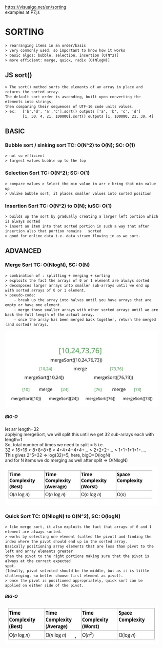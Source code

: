 https://visualgo.net/en/sorting  
examples at P7.js

# SORTING
    > rearranging items in an order/basis
    > very commonly used, so important to know how it works
    > basic algos: bubble, selection, insertion [O(N^2)]
    > more efficient: merge, quick, radix [O(NlogN)]

## JS sort()
    > The sort() method sorts the elements of an array in place and returns the sorted array.  
    The default sort order is ascending, built upon converting the elements into strings,  
    then comparing their sequences of UTF-16 code units values.  
    > ex:   ['b','d', 'a','c'].sort() outputs ['a', 'b', 'c', 'd']
            [1, 30, 4, 21, 100000].sort() outputs [1, 100000, 21, 30, 4]

## BASIC
    
### Bubble sort / sinking sort TC: O(N^2) to O(N); SC: O(1)
    > not so efficient
    > largest values bubble up to the top

### Selection Sort TC: O(N^2); SC: O(1)
    > compare values > Select the min value in arr > bring that min value up
    > Unlike bubble sort, it places smaller values into sorted position


### Insertion Sort TC: O(N^2) to O(N); iuSC: O(1)
    > builds up the sort by gradually creating a larger left portion which is always sorted
    > insert an item into that sorted portion in such a way that after insertion also that portion remains   sorted
    > good for online data i.e. data straem flowing in as we sort.

## ADVANCED

### Merge Sort TC: O(NlogN), SC: O(N)
    > combination of : splitting + merging + sorting  
    > exploits the fact the arrays of 0 or 1 element are always sorted  
    > decomposes larger arrays into smaller sub-arrays until we end up with sorted arrays of 0 or 1 element.  
    > pseudo-code:   
        - break up the array into halves until you have arrays that are empty or have one element.  
        - merge those smaller arrays with other sorted arrays until we are back the full length of the actual array.  
        - once the array has been merged back together, return the merged (and sorted) arrays.  
    
  <img src="/images/mergeSort.JPG" width=500 height=250 />

  ##### BIG-O  
  let arr length=32  
  applying mergeSort, we will split this until we get 32 sub-arrays each with length=1  
  So, total number of times we need to split = 5 i.e.  
    32 > 16+16 > 8+8+8+8 > 4+4+4+4+4+... > 2+2+2+... > 1+1+1+1+1+....  
  This gives 2^5=32 => log(32)=5, here, bigO=O(logN)  
  and for N items we do merging as well after split => O(NlogN)  
  
  <img src="/images/mergeSort-bigO.JPG" width=500 height=125 />  

### Quick Sort TC: O(NlogN) to O(N^2), SC: O(logN)
    > like merge sort, it also exploits the fact that arrays of 0 and 1 element are always sorted.  
    > works by selecting one element (called the pivot) and finding the index where the pivot should end up in the sorted array.  
    Basically positioning array elements that are less than pivot to the left and array elements greater  
    than the pivot to the right portions making sure that the pivot is always at the correct expected  
    spot.  
    (Ideally, pivot selected should be the middle, but as it is little challenging, so better choose first element as pivot).  
    > once the pivot is positioned appropriately, quick sort can be applied on either side of the pivot.  

  ##### BIG-O    
  <img src="/images/quickSort-bigO.JPG" width=500 height=125 />  